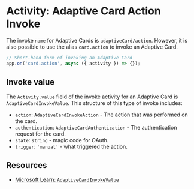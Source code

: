 # Activity: Adaptive Card Action Invoke

The invoke `name` for Adaptive Cards is `adaptiveCard/action`. However, it is also possible to use the alias `card.action` to invoke an Adaptive Card.

<!-- langtabs-start -->
```typescript
// Short-hand form of invoking an Adaptive Card
app.on('card.action', async ({ activity }) => {});
```
<!-- langtabs-end -->

## Invoke value

The `Activity.value` field of the invoke activity for an Adaptive Card is `AdaptiveCardInvokeValue`. This structure of this type of invoke includes:

- `action`: `AdaptiveCardInvokeAction` - The action that was performed on the card.
- `authentication`: `AdaptiveCardAuthentication` - The authentication request for the card.
- `state`: `string` - magic code for OAuth.
- `trigger`: `'manual'` - what triggered the action.

## Resources

- [Microsoft Learn: `AdaptiveCardInvokeValue`](https://learn.microsoft.com/en-us/javascript/api/botframework-schema/adaptivecardinvokevalue?view=botbuilder-ts-latest)
